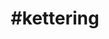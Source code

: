 ---
title: "#kettering"
hashtag: "kettering"
tags:
  - Cities I have lived in
  - Dayton
  - Ohio
---